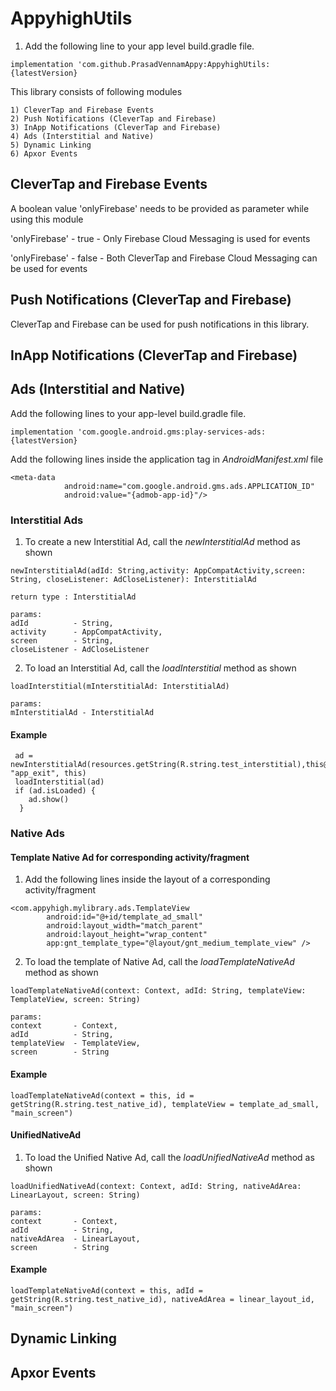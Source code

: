 # AppyhighUtils


1. Add the following line to your app level build.gradle file.
```
implementation 'com.github.PrasadVennamAppy:AppyhighUtils:{latestVersion}
```
This library consists of following modules

    1) CleverTap and Firebase Events
    2) Push Notifications (CleverTap and Firebase)
    3) InApp Notifications (CleverTap and Firebase)
    4) Ads (Interstitial and Native)
    5) Dynamic Linking
    6) Apxor Events
  
## CleverTap and Firebase Events

A boolean value 'onlyFirebase' needs to be provided as parameter while using this module

'onlyFirebase'  - true  - Only Firebase Cloud Messaging is used for events

'onlyFirebase'  - false - Both CleverTap and Firebase Cloud Messaging can be used for events

## Push Notifications (CleverTap and Firebase)

CleverTap and Firebase can be used for push notifications in this library.





## InApp Notifications (CleverTap and Firebase)

## Ads (Interstitial and Native)

Add the following lines to your app-level build.gradle file.
```
implementation 'com.google.android.gms:play-services-ads:{latestVersion}
```
Add the following lines inside the application tag in *AndroidManifest.xml* file
```
<meta-data
            android:name="com.google.android.gms.ads.APPLICATION_ID"
            android:value="{admob-app-id}"/>

```
### Interstitial Ads

1. To create a new Interstitial Ad, call the *newInterstitialAd* method as shown

```
newInterstitialAd(adId: String,activity: AppCompatActivity,screen: String, closeListener: AdCloseListener): InterstitialAd

return type : InterstitialAd

params:
adId          - String,
activity      - AppCompatActivity,
screen        - String,
closeListener - AdCloseListener

```
2. To load an Interstitial Ad, call the *loadInterstitial* method as shown

```
loadInterstitial(mInterstitialAd: InterstitialAd)

params:
mInterstitialAd - InterstitialAd

```
#### Example
```
 ad = newInterstitialAd(resources.getString(R.string.test_interstitial),this@MainActivity, "app_exit", this)
 loadInterstitial(ad)
 if (ad.isLoaded) {
    ad.show()
  }
```

### Native Ads

#### Template Native Ad for corresponding activity/fragment
1. Add the following lines inside the layout of a corresponding activity/fragment
```
<com.appyhigh.mylibrary.ads.TemplateView
        android:id="@+id/template_ad_small"
        android:layout_width="match_parent"
        android:layout_height="wrap_content"
        app:gnt_template_type="@layout/gnt_medium_template_view" />
```

2. To load the template of Native Ad, call the *loadTemplateNativeAd* method as shown
```
loadTemplateNativeAd(context: Context, adId: String, templateView: TemplateView, screen: String)

params:
context       - Context,
adId          - String,
templateView  - TemplateView,
screen        - String
```
#### Example
```
loadTemplateNativeAd(context = this, id = getString(R.string.test_native_id), templateView = template_ad_small, "main_screen")
```
#### UnifiedNativeAd
1. To load the Unified Native Ad, call the *loadUnifiedNativeAd* method as shown
```
loadUnifiedNativeAd(context: Context, adId: String, nativeAdArea: LinearLayout, screen: String)

params:
context       - Context,
adId          - String,
nativeAdArea  - LinearLayout,
screen        - String
```
#### Example
```
loadTemplateNativeAd(context = this, adId = getString(R.string.test_native_id), nativeAdArea = linear_layout_id, "main_screen")
```
## Dynamic Linking


## Apxor Events
